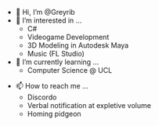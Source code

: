 - 👋 Hi, I’m @Greyrib
- 👀 I’m interested in ...
  - C#
  - Videogame Development
  - 3D Modeling in Autodesk Maya
  - Music (FL Studio)
- 🌱 I’m currently learning ...
  - Computer Science @ UCL
<!-- - 💞️ I’m looking to collaborate on ... -->
- 📫 How to reach me ...
  - Discordo
  - Verbal notification at expletive volume
  - Homing pidgeon

<!---
Greyrib/Greyrib is a ✨ special ✨ repository because its `README.md` (this file) appears on your GitHub profile.
You can click the Preview link to take a look at your changes.
--->

